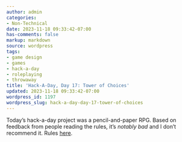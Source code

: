 ```yaml
---
author: admin
categories:
- Non-Technical
date: 2023-11-18 09:33:42-07:00
has-comments: false
markup: markdown
source: wordpress
tags:
- game design
- games
- hack-a-day
- roleplaying
- throwaway
title: 'Hack-A-Day, Day 17: Tower of Choices'
updated: 2023-11-18 09:33:42-07:00
wordpress_id: 1197
wordpress_slug: hack-a-day-day-17-tower-of-choices
---
```

Today’s hack-a-day project was a pencil-and-paper RPG. Based on feedback from people reading the rules, it’s *notably bad* and I don’t recommend it. Rules [here](https://za3k.com/games/tower_of_choices).
